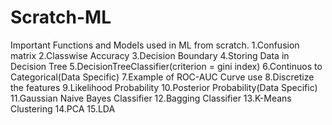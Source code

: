 # Scratch-ML
Important Functions and Models used in ML from scratch.
1.Confusion matrix
2.Classwise Accuracy
3.Decision Boundary
4.Storing Data in Decision Tree
5.DecisionTreeClassifier(criterion = gini index)
6.Continuos to Categorical(Data Specific)
7.Example of ROC-AUC Curve use
8.Discretize the features
9.Likelihood Probability
10.Posterior Probability(Data Specific)
11.Gaussian Naive Bayes Classifier
12.Bagging Classifier
13.K-Means Clustering
14.PCA
15.LDA
